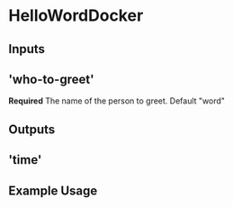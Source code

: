 # HelloWordDocker



## Inputs

## 'who-to-greet'

**Required** The name of the person to greet. Default "word"

## Outputs

## 'time'

## Example Usage